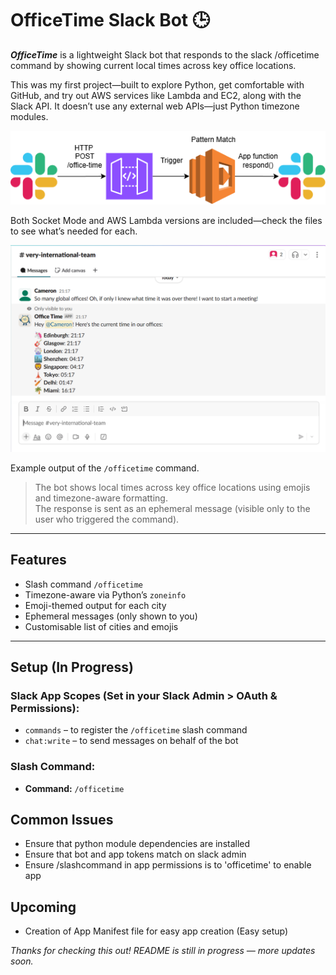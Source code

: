 # OfficeTime Slack Bot 🕒 

***OfficeTime*** is a lightweight Slack bot that responds to the slack /officetime command by showing current local times across key office locations.

This was my first project—built to explore Python, get comfortable with GitHub, and try out AWS services like Lambda and EC2, along with the Slack API. It doesn’t use any external web APIs—just Python timezone modules.

![OfficeTime Bot Screenshot](assets/App-Bolt-Diagram.png)

Both Socket Mode and AWS Lambda versions are included—check the files to see what’s needed for each.

![OfficeTime Bot Screenshot](assets/officetimebot.png)

 Example output of the `/officetime` command.  
> The bot shows local times across key office locations using emojis and timezone-aware formatting.  
> The response is sent as an ephemeral message (visible only to the user who triggered the command).

---




## Features

- Slash command `/officetime`
- Timezone-aware via Python’s `zoneinfo`
- Emoji-themed output for each city
- Ephemeral messages (only shown to you)
- Customisable list of cities and emojis

---


## Setup (In Progress)

### Slack App Scopes (Set in your Slack Admin > OAuth & Permissions):
- `commands` – to register the `/officetime` slash command
- `chat:write` – to send messages on behalf of the bot

### Slash Command:
- **Command:** `/officetime`


## Common Issues

- Ensure that python module dependencies are installed
- Ensure that bot and app tokens match on slack admin
- Ensure /slashcommand in app permissions is to 'officetime' to enable app

## Upcoming

- Creation of App Manifest file for easy app creation (Easy setup)

_Thanks for checking this out! README is still in progress — more updates soon._

